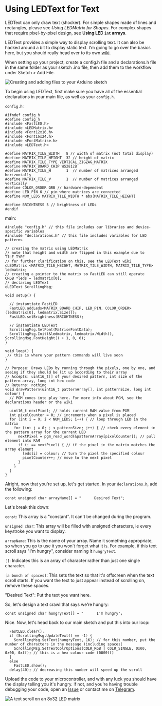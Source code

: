 # Using LEDText for Text

LEDText can only draw text (shocker). For simple shapes made of lines and rectangles, please see _Using LEDMatrix for Shapes_. For complex shapes that require pixel-by-pixel design, see __Using LED `int` arrays__.

LEDText provides a simple way to display scrolling text. It can also be hacked around a bit to display static text. I'm going to go over the basics here, but you should really head over to its own [wiki](https://github.com/AaronLiddiment/LEDText/wiki).

When setting up your project, create a config.h file and a declarations.h file in the same folder as your sketch .ino file, then add them to the workflow under Sketch > Add File.

![Creating and adding files to your Arduino sketch](https://i.postimg.cc/YSd7V9cs/screenshot-12.png)

To begin using LEDText, first make sure you have all of the essential declarations in your main file, as well as your `config.h`.

`config.h`:

```
#ifndef config_h
#define config_h
#include <FastLED.h>
#include <LEDMatrix.h>
#include <Font12x16.h>
#include <Font16x24.h>
#include <FontMatrise.h>
#include <LEDText.h>

#define MATRIX_TILE_WIDTH   8 // width of matrix (not total display)
#define MATRIX_TILE_HEIGHT  32 // height of matrix
#define MATRIX_TILE_TYPE VERTICAL_ZIGZAG_MATRIX
#define MATRIX_BOARD_CHIP WS2812B
#define MATRIX_TILE_H       1  // number of matrices arranged horizontally
#define MATRIX_TILE_V       1  // number of matrices arranged vertically
#define COLOR_ORDER GRB // hardware-dependent
#define LED_PIN 6 // pin where matrices are connected
#define NUM_LEDS MATRIX_TILE_WIDTH * abs(MATRIX_TILE_HEIGHT)

#define BRIGHTNESS 5 // brightness of LEDs
#endif
```

main:

```
#include "config.h" // this file includes our libraries and device-specific variables
#include "declarations.h" // this file includes variables for LED patterns

// creating the matrix using LEDMatrix
// note that height and width are flipped in this example due to TILE_TYPE
// for further clarification on this, see the LEDText wiki
cLEDMatrix <MATRIX_TILE_HEIGHT, MATRIX_TILE_WIDTH, MATRIX_TILE_TYPE> ledmatrix;
// creating a pointer to the matrix so FastLED can still operate
CRGB *leds = ledmatrix[0];
// declaring LEDText
cLEDText ScrollingMsg;

void setup() {

  // instantiate FastLED
  FastLED.addLeds<MATRIX_BOARD_CHIP, LED_PIN, COLOR_ORDER>(ledmatrix[0], ledmatrix.Size());
  FastLED.setBrightness(BRIGHTNESS);

  // instantiate LEDText
  ScrollingMsg.SetFont(MatriseFontData);
  ScrollingMsg.Init(&ledmatrix, ledmatrix.Width(), ScrollingMsg.FontHeight() + 1, 0, 0);
}

void loop() {
 // this is where your pattern commands will live soon
}

// Purpose: Draws LEDs by running through the pixels, one by one, and seeing if they should be lit up according to their array
// Accepts: uint16_t[] of your desired pattern, int size of the pattern array, long int hex code
// Returns: nothing
void drawPattern(uint16_t patternArray[], int patternSize, long int colour) {
  // PGM comes into play here. For more info about PGM, see the declarations header or the wiki
  
  uint16_t nextPixel; // holds current RAM value from PGM
  int pixelCounter = 0; // increments when a pixel is placed
  for (int i = 0; i < NUM_LEDS; i++) { // loop through LED in the matrix
    for (int j = 0; j < patternSize; j++) { // check every element in the pattern array for the current LED
      nextPixel = pgm_read_word(&patternArray[pixelCounter]); // pull element into RAM
      if (i == nextPixel) { // if the pixel in the matrix matches the array element
        leds[i] = colour; // turn the pixel the specified colour
        pixelCounter++; // move to the next pixel
      }
    }
  }
}
```

Alright, now that you're set up, let's get started. In your `declarations.h`, add the following:

`const unsigned char arrayName[] = "      Desired Text";`

Let's break this down:

`const`: This array is a "constant". It can't be changed during the program.

`unsigned char`: This array will be filled with unsigned characters, ie every keystroke you want to display.

`arrayName`: This is the name of your array. Name it something appropriate, so when you go to use it you won't forget what it is. For example, if this text scroll says "I'm hungry", consider naming it `hungryText`.

`[]`: Indicates this is an array of character rather than just one single character.

`[a bunch of spaces]`: This sets the text so that it's offscreen when the text scroll starts. If you want the text to just appear instead of scrolling on, remove these spaces.

"Desired Text": Put the text you want here.

So, let's design a text crawl that says we're hungry:

`const unsigned char hungryText[] = "      I'm hungry";`

Nice. Now, let's head back to our main sketch and put this into our loop:

```
  FastLED.clear();
  if (ScrollingMsg.UpdateText() == -1) {
    ScrollingMsg.SetText(hungryText, 16); // for this number, put the number of characters in the message (including spaces)
    ScrollingMsg.SetTextColrOptions(COLR_RGB | COLR_SINGLE, 0x00, 0x00, 0xff); // this is a hex colour code (0000ff)
  }
  else
    FastLED.show();
  delay(40); // decreasing this number will speed up the scroll
```

Upload the code to your microcontroller, and with any luck you should have the display telling you it's hungry. If not, and you're having trouble debugging your code, open an [Issue](https://github.com/OpenSourceProtogenCollection/flexOS/issues) or contact me on [Telegram](https://t.me/JaredTamana).

![A text scroll on an 8x32 LED matrix](https://i.postimg.cc/xTRSqRgz/IMG-20200524-034054.jpg)

